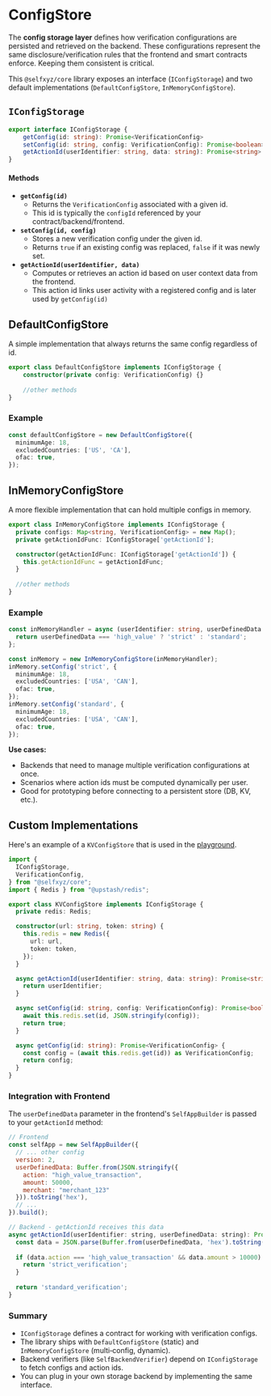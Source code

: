 # ConfigStore

The **config storage layer** defines how verification configurations are persisted and retrieved on the backend. These configurations represent the same disclosure/verification rules that the frontend and smart contracts enforce. Keeping them consistent is critical.

This `@selfxyz/core` library exposes an interface (`IConfigStorage`) and two default implementations (`DefaultConfigStore`, `InMemoryConfigStore`).

## `IConfigStorage`&#x20;

```typescript
export interface IConfigStorage {
    getConfig(id: string): Promise<VerificationConfig>
    setConfig(id: string, config: VerificationConfig): Promise<boolean>
    getActionId(userIdentifier: string, data: string): Promise<string>
}
```

#### Methods

* **`getConfig(id)`**
  * Returns the `VerificationConfig` associated with a given id.
  * This id is typically the `configId` referenced by your contract/backend/frontend.
* **`setConfig(id, config)`**
  * Stores a new verification config under the given id.
  * Returns `true` if an existing config was replaced, `false` if it was newly set.
* **`getActionId(userIdentifier, data)`**
  * Computes or retrieves an action id based on user context data from the frontend.
  * This action id links user activity with a registered config and is later used by `getConfig(id)` &#x20;

## DefaultConfigStore

A simple implementation that always returns the same config regardless of id.&#x20;

```typescript
export class DefaultConfigStore implements IConfigStorage {
    constructor(private config: VerificationConfig) {}
    
    //other methods
}
```

### Example

```typescript
const defaultConfigStore = new DefaultConfigStore({
  minimumAge: 18,
  excludedCountries: ['US', 'CA'],
  ofac: true,
});
```

## InMemoryConfigStore

A more flexible implementation that can hold multiple configs in memory.

```typescript
export class InMemoryConfigStore implements IConfigStorage {
  private configs: Map<string, VerificationConfig> = new Map();
  private getActionIdFunc: IConfigStorage['getActionId'];

  constructor(getActionIdFunc: IConfigStorage['getActionId']) {
    this.getActionIdFunc = getActionIdFunc;
  }
  
  //other methods
}
```

### Example&#x20;

```typescript
const inMemoryHandler = async (userIdentifier: string, userDefinedData: string) => {
  return userDefinedData === 'high_value' ? 'strict' : 'standard';
};

const inMemory = new InMemoryConfigStore(inMemoryHandler);
inMemory.setConfig('strict', {
  minimumAge: 18,
  excludedCountries: ['USA', 'CAN'],
  ofac: true,
});
inMemory.setConfig('standard', {
  minimumAge: 18,
  excludedCountries: ['USA', 'CAN'],
  ofac: true,
});
```

**Use cases:**

* Backends that need to manage multiple verification configurations at once.
* Scenarios where action ids must be computed dynamically per user.
* Good for prototyping before connecting to a persistent store (DB, KV, etc.).

## Custom Implementations

Here's an example of a `KVConfigStore` that is used in the [playground](https://plaground.self.xyz/).

```typescript
import {
  IConfigStorage,
  VerificationConfig,
} from "@selfxyz/core";
import { Redis } from "@upstash/redis";

export class KVConfigStore implements IConfigStorage {
  private redis: Redis;

  constructor(url: string, token: string) {
    this.redis = new Redis({
      url: url,
      token: token,
    });
  }

  async getActionId(userIdentifier: string, data: string): Promise<string> {
    return userIdentifier;
  }

  async setConfig(id: string, config: VerificationConfig): Promise<boolean> {
    await this.redis.set(id, JSON.stringify(config));
    return true;
  }

  async getConfig(id: string): Promise<VerificationConfig> {
    const config = (await this.redis.get(id)) as VerificationConfig;
    return config;
  }
}
```

### Integration with Frontend

The `userDefinedData` parameter in the frontend's `SelfAppBuilder` is passed to your `getActionId` method:

```javascript
// Frontend
const selfApp = new SelfAppBuilder({
  // ... other config
  version: 2,
  userDefinedData: Buffer.from(JSON.stringify({
    action: "high_value_transaction",
    amount: 50000,
    merchant: "merchant_123"
  })).toString('hex'),
  // ...
}).build();

// Backend - getActionId receives this data
async getActionId(userIdentifier: string, userDefinedData: string): Promise<string> {
  const data = JSON.parse(Buffer.from(userDefinedData, 'hex').toString());
  
  if (data.action === 'high_value_transaction' && data.amount > 10000) {
    return 'strict_verification';
  }
  
  return 'standard_verification';
}
```

### Summary

* `IConfigStorage` defines a contract for working with verification configs.
* The library ships with `DefaultConfigStore` (static) and `InMemoryConfigStore` (multi‑config, dynamic).
* Backend verifiers (like `SelfBackendVerifier`) depend on `IConfigStorage` to fetch configs and action ids.
* You can plug in your own storage backend by implementing the same interface.
